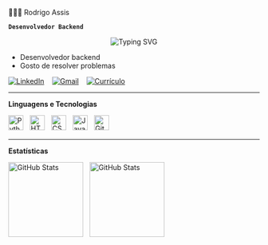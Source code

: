 👩🏻‍💻 Rodrigo Assis

**`Desenvolvedor Backend`**
<p align="center">
  <img src="https://readme-typing-svg.herokuapp.com?font=Fira+Code&size=25&pause=1000&color=ADD8E6&center=true&vCenter=true&width=800&lines=Bem-vindo(a)!+Eu+sou+Rodrigo+Assis!;Desenvolvedor+Backend+Python%2FDjango." alt="Typing SVG" />
</p>

- Desenvolvedor backend
- Gosto de resolver problemas 


<p align="left" style="display: flex; gap: 16px;">
  <a href="https://www.linkedin.com/in/rodrigo-assis7/" target="_blank">
    <img 
      src="https://img.shields.io/badge/-LinkedIn-%230077B5?style=for-the-badge&logo=linkedin&logoColor=white" 
      alt="LinkedIn"
    >
  </a>

  <a href="mailto:rodrigoassis7741@gmail.com" target="_blank">
    <img 
      src="https://img.shields.io/badge/Gmail-D14836?style=for-the-badge&logo=gmail&logoColor=white" 
      alt="Gmail"
    >
  </a>

  <a href="https://drive.google.com/file/d/1DmgxzDqvAbSS6icRep1z-wVAMtBVpY1D/view?usp=drive_link" target="_blank">
    <img 
      src="https://img.shields.io/badge/Currículo-%23006400?style=for-the-badge&logoColor=white" 
      alt="Currículo"
    >
  </a>
</p>

---

<strong>Linguagens e Tecnologias</strong>

<img 
    align="left" 
    alt="Python" 
    title="Python"
    width="30px" 
    style="padding-right: 10px;" 
    src="https://cdn.jsdelivr.net/gh/devicons/devicon@latest/icons/python/python-original.svg" 
/>
<img 
    align="left" 
    alt="HTML"
    title="HTML" 
    width="30px" 
    style="padding-right: 10px;" 
    src="https://cdn.jsdelivr.net/gh/devicons/devicon@latest/icons/html5/html5-original.svg" 
/>
<img 
    align="left" 
    alt="CSS" 
    title="CSS"
    width="30px" 
    style="padding-right: 10px;" 
    src="https://cdn.jsdelivr.net/gh/devicons/devicon@latest/icons/css3/css3-original.svg" 
/>
<img 
    align="left" 
    alt="JavaScript" 
    title="JavaScript"
    width="30px" 
    style="padding-right: 10px;" 
    src="https://cdn.jsdelivr.net/gh/devicons/devicon@latest/icons/javascript/javascript-original.svg" 
/>
<img 
    align="left" 
    alt="Git" 
    title="Git"
    width="30px" 
    style="padding-right: 10px;" 
    src="https://cdn.jsdelivr.net/gh/devicons/devicon@latest/icons/git/git-original.svg" 
/>

<br/>
<br/>

---

<b>Estatísticas</b>

<p>
  <img 
    align="left" 
    alt="GitHub Stats" 
    height="150" 
    style="padding-right: 10px;" 
    src="https://github-readme-stats.vercel.app/api?username=RodrigoAssis7&show_icons=true&theme=tokyonight&include_all_commits=true&locale=pt-br" 
  />

<img 
      align="left" 
      alt="GitHub Stats" 
      height="150" 
      src="https://github-readme-stats.vercel.app/api/top-langs/?username=RodrigoAssis7&theme=tokyonight&layout=compact&custom_title=Tecnologias&langs_count=9" 
  />

</p>



